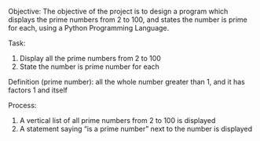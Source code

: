 Objective:
The objective of the project is to design a program which displays the prime numbers from 2 to 100, and states the number is prime for each, using a Python Programming Language. 

Task: 
1)	Display all the prime numbers from 2 to 100
2)	State the number is prime number for each

Definition (prime number): all the whole number greater than 1, and it has factors 1 and itself 

Process: 
1)	A vertical list of all prime numbers from 2 to 100 is displayed
2)	A statement saying “is a prime number” next to the number is displayed
